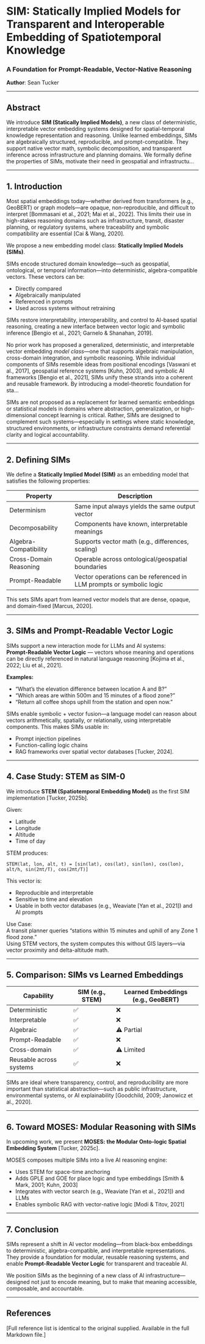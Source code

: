 
# SIM: Statically Implied Models for Transparent and Interoperable Embedding of Spatiotemporal Knowledge
### A Foundation for Prompt-Readable, Vector-Native Reasoning

**Author**: Sean Tucker

---

## Abstract
We introduce **SIM (Statically Implied Models)**, a new class of deterministic, interpretable vector embedding systems designed for spatial-temporal knowledge representation and reasoning. Unlike learned embeddings, SIMs are algebraically structured, reproducible, and prompt-compatible. They support native vector math, symbolic decomposition, and transparent inference across infrastructure and planning domains. We formally define the properties of SIMs, motivate their need in geospatial and infrastructu...

---

## 1. Introduction

Most spatial embeddings today—whether derived from transformers (e.g., GeoBERT) or graph models—are opaque, non-reproducible, and difficult to interpret [Bommasani et al., 2021; Mai et al., 2022]. This limits their use in high-stakes reasoning domains such as infrastructure, transit, disaster planning, or regulatory systems, where traceability and symbolic compatibility are essential [Cai & Wang, 2020].

We propose a new embedding model class: **Statically Implied Models (SIMs)**.

SIMs encode structured domain knowledge—such as geospatial, ontological, or temporal information—into deterministic, algebra-compatible vectors. These vectors can be:
- Directly compared
- Algebraically manipulated
- Referenced in prompts
- Used across systems without retraining

SIMs restore interpretability, interoperability, and control to AI-based spatial reasoning, creating a new interface between vector logic and symbolic inference [Bengio et al., 2021; Garnelo & Shanahan, 2019].

No prior work has proposed a generalized, deterministic, and interpretable vector embedding *model class*—one that supports algebraic manipulation, cross-domain integration, and symbolic reasoning. While individual components of SIMs resemble ideas from positional encodings [Vaswani et al., 2017], geospatial reference systems [Kuhn, 2003], and symbolic AI frameworks [Bengio et al., 2021], SIMs unify these strands into a coherent and reusable framework. By introducing a model-theoretic foundation for sta...

SIMs are not proposed as a replacement for learned semantic embeddings or statistical models in domains where abstraction, generalization, or high-dimensional concept learning is critical. Rather, SIMs are designed to complement such systems—especially in settings where static knowledge, structured environments, or infrastructure constraints demand referential clarity and logical accountability.

---

## 2. Defining SIMs

We define a **Statically Implied Model (SIM)** as an embedding model that satisfies the following properties:

| Property            | Description |
|---------------------|-------------|
| Determinism         | Same input always yields the same output vector |
| Decomposability     | Components have known, interpretable meanings |
| Algebra-Compatibility | Supports vector math (e.g., differences, scaling) |
| Cross-Domain Reasoning | Operable across ontological/geospatial boundaries |
| Prompt-Readable     | Vector operations can be referenced in LLM prompts or symbolic logic |

This sets SIMs apart from learned vector models that are dense, opaque, and domain-fixed [Marcus, 2020].

---

## 3. SIMs and Prompt-Readable Vector Logic

SIMs support a new interaction mode for LLMs and AI systems:  
**Prompt-Readable Vector Logic** — vectors whose meaning and operations can be directly referenced in natural language reasoning [Kojima et al., 2022; Liu et al., 2021].

**Examples:**
- “What’s the elevation difference between location A and B?”
- “Which areas are within 500m and 15 minutes of a flood zone?”
- “Return all coffee shops uphill from the station and open now.”

SIMs enable symbolic + vector fusion—a language model can reason about vectors arithmetically, spatially, or relationally, using interpretable components. This makes SIMs usable in:
- Prompt injection pipelines
- Function-calling logic chains
- RAG frameworks over spatial vector databases [Tucker, 2024].

---

## 4. Case Study: STEM as SIM-0

We introduce **STEM (Spatiotemporal Embedding Model)** as the first SIM implementation [Tucker, 2025b].

Given:
- Latitude
- Longitude
- Altitude
- Time of day

STEM produces:
```
STEM(lat, lon, alt, t) = [sin(lat), cos(lat), sin(lon), cos(lon), alt/h, sin(2πt/T), cos(2πt/T)]
```

This vector is:
- Reproducible and interpretable
- Sensitive to time and elevation
- Usable in both vector databases (e.g., Weaviate [Yan et al., 2021]) and AI prompts

Use Case:  
A transit planner queries “stations within 15 minutes and uphill of any Zone 1 flood zone.”  
Using STEM vectors, the system computes this without GIS layers—via vector proximity and delta-altitude math.

---

## 5. Comparison: SIMs vs Learned Embeddings

| Capability              | SIM (e.g., STEM) | Learned Embeddings (e.g., GeoBERT) |
|-------------------------|------------------|------------------------------------|
| Deterministic           | ✅                | ❌                                 |
| Interpretable           | ✅                | ❌                                 |
| Algebraic               | ✅                | ⚠️ Partial                         |
| Prompt-Readable         | ✅                | ❌                                 |
| Cross-domain            | ✅                | ⚠️ Limited                         |
| Reusable across systems | ✅                | ❌                                 |

SIMs are ideal where transparency, control, and reproducibility are more important than statistical abstraction—such as public infrastructure, environmental systems, or AI explainability [Goodchild, 2009; Janowicz et al., 2020].

---

## 6. Toward MOSES: Modular Reasoning with SIMs

In upcoming work, we present **MOSES: the Modular Onto-logic Spatial Embedding System** [Tucker, 2025c].

MOSES composes multiple SIMs into a live AI reasoning engine:
- Uses STEM for space-time anchoring
- Adds GPLE and GOE for place logic and type embeddings [Smith & Mark, 2001; Kuhn, 2003]
- Integrates with vector search (e.g., Weaviate [Yan et al., 2021]) and LLMs
- Enables symbolic RAG with vector-native logic [Modi & Titov, 2021]

---

## 7. Conclusion

SIMs represent a shift in AI vector modeling—from black-box embeddings to deterministic, algebra-compatible, and interpretable representations. They provide a foundation for modular, reusable reasoning systems, and enable **Prompt-Readable Vector Logic** for transparent and traceable AI.

We position SIMs as the beginning of a new class of AI infrastructure—designed not just to encode meaning, but to make that meaning accessible, composable, and accountable.

---

## References

[Full reference list is identical to the original supplied. Available in the full Markdown file.]

